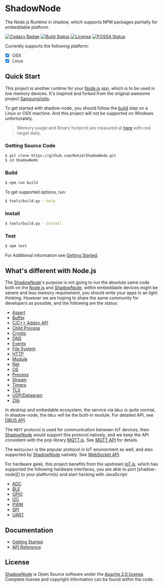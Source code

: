 # ShadowNode

The Node.js Runtime in shadow, which supports NPM packages partially for embeddable platform.

[![Codacy Badge](https://api.codacy.com/project/badge/Grade/6f931ad604184a409622825d8aacdf9f)](https://app.codacy.com/app/legendecas/ShadowNode?utm_source=github.com&utm_medium=referral&utm_content=Rokid/ShadowNode&utm_campaign=badger)
[![Build Status](https://travis-ci.org/Rokid/ShadowNode.svg?branch=master)](https://travis-ci.org/Rokid/ShadowNode)
[![License](https://img.shields.io/badge/licence-Apache%202.0-brightgreen.svg?style=flat)](LICENSE)
[![FOSSA Status](https://app.fossa.io/api/projects/git%2Bgithub.com%2FRokid%2Fshadow-node.svg?type=shield)](https://app.fossa.io/projects/git%2Bgithub.com%2FRokid%2Fshadow-node?ref=badge_shield)

Currently supports the following platform:

- [x] OSX
- [x] Linux

## Quick Start

This project is another runtime for your [Node.js][] app, which is to be used in low memory devices. It's inspired and forked
from the original awesome project [Samsung/iotjs][].

To get started with shadow-node, you should follow the [build](#build) step on a Linux or OSX machine. And this project
will not be supported on Windows unfortunately.

> Memory usage and Binary footprint are measured at [here](https://samsung.github.io/js-remote-test) with real target daily.

### Getting Source Code

```sh
$ git clone https://github.com/Rokid/ShadowNode.git
$ cd ShadowNode
```

### Build

```sh
$ npm run build
```

To get supported options, run:

```sh
$ tools/build.py --help
```

### Install

```sh
$ tools/build.py --install
```

### Test

```sh
$ npm test
```

For Additional information see [Getting Started](docs/Getting-Started.md).

## What's different with Node.js

The [ShadowNode][]'s purpose is not going to run the absolute same code both on the [Node.js][]
and [ShadowNode][], within embeddable devices might be severe and less memory requirement, you should
write your apps in an light thinking. However we are hoping to share the same community for developers
as possible, and the following are the status:

- [Assert](docs/api/Assert.md)
- [Buffer](docs/api/Buffer.md)
- [C/C++ Addon API](docs/N-API.md)
- [Child Process](docs/api/Child-Process.md)
- [Crypto](docs/api/Crypto.md)
- [DNS](docs/api/DNS.md)
- [Events](docs/api/Events.md)
- [File System](docs/api/File-System.md)
- [HTTP](docs/api/HTTP.md)
- [Module](docs/api/Module.md)
- [Net](docs/api/Net.md)
- [OS](docs/api/OS.md)
- [Process](docs/api/Process.md)
- [Stream](docs/api/Stream.md)
- [Timers](docs/api/Timers.md)
- [TLS](docs/api/TLS.md)
- [UDP/Datagram](docs/api/DGRAM.md)
- [Zlib](docs/api/Zlib.md)

In desktop and embedable ecosystem, the service via `DBus` is quite normal, in shadow-node, the `DBus`
will be the built-in module. For detailed API, see [DBUS API](docs/api/DBUS.md).

The `MQTT` protocol is used for communication between IoT devices, then [ShadowNode][] would support
this protocol natively, and we keep the API consistent with the pop library [MQTT.js][]. See
[MQTT API](docs/api/MQTT.md) for details.

The `WebSocket` is the popular protocol in IoT environment as well, and also supported by [ShadowNode][]
natively. See [WebSocket API](docs/api/WebSocket.md).

For hardware geek, this project benefits from the upstream [IoT.js][], which has supported the
following hardware interfaces, you are able to port [shadow-node][] to your platform(s) and
start hacking with JavaScript:

- [ADC](docs/api/ADC.md)
- [BLE](docs/api/BLE.md)
- [GPIO](docs/api/GPIO.md)
- [I2C](docs/api/I2C.md)
- [PWM](docs/api/PWM.md)
- [SPI](docs/api/SPI.md)
- [UART](docs/api/UART.md)

## Documentation

- [Getting Started](docs/Getting-Started.md)
- [API Reference](docs/api/README.md)

## License

[ShadowNode][] is Open Source software under the [Apache 2.0 license][].
Complete license and copyright information can be found within the code.

[ShadowNode]: https://github.com/Rokid/shadow-node
[Node.js]: https://github.com/nodejs/node
[Iot.js]: https://github.com/Samsung/iotjs
[Samsung/iotjs]: https://github.com/Samsung/iotjs
[MQTT.js]: https://github.com/mqttjs/MQTT.js
[Apache 2.0 license]: https://www.apache.org/licenses/LICENSE-2.0
